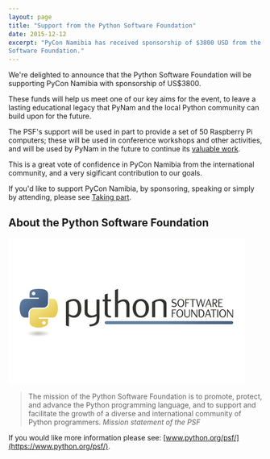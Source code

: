 ```yaml
---
layout: page
title: "Support from the Python Software Foundation"
date: 2015-12-12
excerpt: "PyCon Namibia has received sponsorship of $3800 USD from the Python
Software Foundation."
---
```


We're delighted to announce that the Python Software Foundation will be supporting PyCon Namibia
with sponsorship of US$3800.

These funds will help us meet one of our key aims for the event, to leave a lasting educational
legacy that PyNam and the local Python community can build upon for the future.

The PSF's support will be used in part to provide a set of 50 Raspberry Pi computers; these will be
used in conference workshops and other activities, and will be used by PyNam in the future to
continue its [valuable work](/pynam).

This is a great vote of confidence in PyCon Namibia from the international community, and a very sigificant contribution to our goals.

If you'd like to support PyCon Namibia, by sponsoring, speaking or simply by attending, please
see [Taking part](/take-part).

## About the Python Software Foundation

[![The Python Software Foundation](/images/psf.png)](https://www.python.org/psf/)

> The mission of the Python Software Foundation is to promote, protect, and
> advance the Python programming language, and to support and facilitate the
> growth of a diverse and international community of Python programmers.
> <cite>Mission statement of the PSF</cite>


If you would like more information please see:
[www.python.org/psf/](https://www.python.org/psf/).
